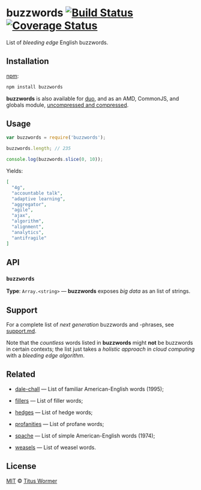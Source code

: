 # buzzwords [![Build Status][travis-badge]][travis] [![Coverage Status][codecov-badge]][codecov]

List of _bleeding edge_ English buzzwords.

## Installation

[npm][npm-install]:

```bash
npm install buzzwords
```

**buzzwords** is also available for [duo][duo-install], and as an
AMD, CommonJS, and globals module, [uncompressed and compressed][releases].

## Usage

```js
var buzzwords = require('buzzwords');

buzzwords.length; // 235

console.log(buzzwords.slice(0, 10));
```

Yields:

```json
[
  "4g",
  "accountable talk",
  "adaptive learning",
  "aggregator",
  "agile",
  "ajax",
  "algorithm",
  "alignment",
  "analytics",
  "antifragile"
]
```

## API

### `buzzwords`

**Type**: `Array.<string>` — **buzzwords** exposes _big data_ as an
list of strings.

## Support

For a complete list of _next generation_ buzzwords and -phrases, see
[support.md][support].

Note that the _countless_ words listed in **buzzwords** might **not** be
buzzwords in certain contexts; the list just takes a _holistic approach_ in
_cloud computing_ with a _bleeding edge_ _algorithm_.

## Related

*   [dale-chall](https://github.com/wooorm/dale-chall)
    — List of familiar American-English words (1995);

*   [fillers](https://github.com/wooorm/fillers)
    — List of filler words;

*   [hedges](https://github.com/wooorm/hedges)
    — List of hedge words;

*   [profanities](https://github.com/wooorm/profanities)
    — List of profane words;

*   [spache](https://github.com/wooorm/spache)
    — List of simple American-English words (1974);

*   [weasels](https://github.com/wooorm/weasels)
    — List of weasel words.

## License

[MIT][license] © [Titus Wormer][author]

<!-- Definitions -->

[travis-badge]: https://img.shields.io/travis/wooorm/buzzwords.svg

[travis]: https://travis-ci.org/wooorm/buzzwords

[codecov-badge]: https://img.shields.io/codecov/c/github/wooorm/buzzwords.svg

[codecov]: https://codecov.io/github/wooorm/buzzwords

[npm-install]: https://docs.npmjs.com/cli/install

[duo-install]: http://duojs.org/#getting-started

[releases]: https://github.com/wooorm/buzzwords/releases

[license]: LICENSE

[support]: support.md

[author]: http://wooorm.com
